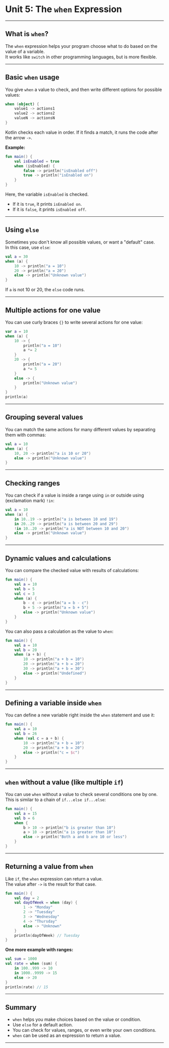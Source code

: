 # Unit 5: The `when` Expression

---

## What is `when`?

The `when` expression helps your program choose what to do based on the value of a variable.  
It works like `switch` in other programming languages, but is more flexible.

---

## Basic `when` usage

You give `when` a value to check, and then write different options for possible values:

```kotlin
when (object) {
    value1 -> actions1
    value2 -> actions2
    valueN -> actionsN
}
```

Kotlin checks each value in order. If it finds a match, it runs the code after the arrow `->`.

**Example:**

```kotlin
fun main() {
    val isEnabled = true
    when (isEnabled) {
        false -> println("isEnabled off")
        true -> println("isEnabled on")
    }
}
```

Here, the variable `isEnabled` is checked.
- If it is `true`, it prints `isEnabled on`.
- If it is `false`, it prints `isEnabled off`.

---

## Using `else`

Sometimes you don't know all possible values, or want a "default" case.  
In this case, use `else`:

```kotlin
val a = 30
when (a) {
    10 -> println("a = 10")
    20 -> println("a = 20")
    else -> println("Unknown value")
}
```

If `a` is not 10 or 20, the `else` code runs.

---

## Multiple actions for one value

You can use curly braces `{}` to write several actions for one value:

```kotlin
var a = 10
when (a) {
    10 -> {
        println("a = 10")
        a *= 2
    }
    20 -> {
        println("a = 20")
        a *= 5
    }
    else -> {
        println("Unknown value")
    }
}
println(a)
```

---

## Grouping several values

You can match the same actions for many different values by separating them with commas:

```kotlin
val a = 10
when (a) {
    10, 20 -> println("a is 10 or 20")
    else -> println("Unknown value")
}
```

---

## Checking ranges

You can check if a value is inside a range using `in` or outside using (exclamation mark) `!in`:

```kotlin
val a = 10
when (a) {
    in 10..19 -> println("a is between 10 and 19")
    in 20..29 -> println("a is between 20 and 29")
    !in 10..20 -> println("a is NOT between 10 and 20")
    else -> println("Unknown value")
}
```

---

## Dynamic values and calculations

You can compare the checked value with results of calculations:

```kotlin
fun main() {
    val a = 10
    val b = 5
    val c = 3
    when (a) {
        b - c -> println("a = b - c")
        b + 5 -> println("a = b + 5")
        else -> println("Unknown value")
    }
}
```

You can also pass a calculation as the value to `when`:

```kotlin
fun main() {
    val a = 10
    val b = 20
    when (a + b) {
        10 -> println("a + b = 10")
        20 -> println("a + b = 20")
        30 -> println("a + b = 30")
        else -> println("Undefined")
    }
}
```

---

## Defining a variable inside `when`

You can define a new variable right inside the `when` statement and use it:

```kotlin
fun main() {
    val a = 10
    val b = 26
    when (val c = a + b) {
        10 -> println("a + b = 10")
        20 -> println("a + b = 20")
        else -> println("c = $c")
    }
}
```

---

## `when` without a value (like multiple `if`)

You can use `when` without a value to check several conditions one by one.  
This is similar to a chain of `if...else if...else`:

```kotlin
fun main() {
    val a = 15
    val b = 6
    when {
        b > 10 -> println("b is greater than 10")
        a > 10 -> println("a is greater than 10")
        else -> println("Both a and b are 10 or less")
    }
}
```

---

## Returning a value from `when`

Like `if`, the `when` expression can return a value.  
The value after `->` is the result for that case.

```kotlin
fun main() {
    val day = 2
    val dayOfWeek = when (day) {
        1 -> "Monday"
        2 -> "Tuesday"
        3 -> "Wednesday"
        4 -> "Thursday"
        else -> "Unknown"
    }
    println(dayOfWeek) // Tuesday
}
```

**One more example with ranges:**

```kotlin
val sum = 1000
val rate = when (sum) {
    in 100..999 -> 10
    in 1000..9999 -> 15
    else -> 20
}
println(rate) // 15
```

---

## Summary

- `when` helps you make choices based on the value or condition.
- Use `else` for a default action.
- You can check for values, ranges, or even write your own conditions.
- `when` can be used as an expression to return a value.

---
